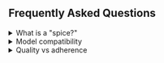 ## Frequently Asked Questions

<details><summary>What is a "spice?"</summary>

A spice is a prompt template that uses a set of techniques to enhance the quality of the generated image. It can include anything from adding extra networks to using a negative prompt to using fluff terms.
</details>

<details><summary>Model compatibility</summary>

Spices are model-agnostic, meaning they are compatible with both Stable Diffusion 1.5 and SDXL checkpoints. Some settings such as the aspect ratio are automatically adjusted based on the architecture you're using.
</details>

<details><summary>Quality vs adherence</summary>

Optimizing for quality means that the model will try to generate the best possible image, even if it doesn't strictly adhere to the prompt. This can be useful for prompts that are too simple or too complex. However, if the spice strays too far from your intentions, try disabling GPT-2 prompt expansion and the use of negative prompts.
</details>